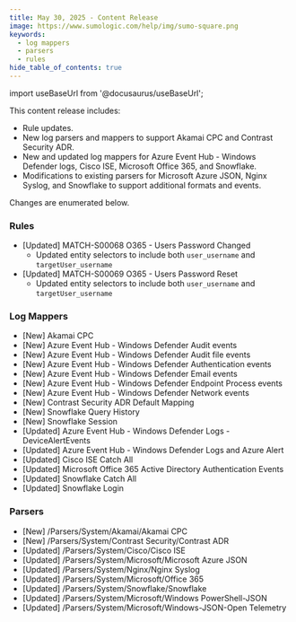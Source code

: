 ```yaml
---
title: May 30, 2025 - Content Release
image: https://www.sumologic.com/help/img/sumo-square.png
keywords:
  - log mappers
  - parsers
  - rules
hide_table_of_contents: true    
---
```


import useBaseUrl from '@docusaurus/useBaseUrl';

This content release includes:
- Rule updates.
- New log parsers and mappers to support Akamai CPC and Contrast Security ADR.
- New and updated log mappers for Azure Event Hub - Windows Defender logs, Cisco ISE, Microsoft Office 365, and Snowflake.
- Modifications to existing parsers for Microsoft Azure JSON, Nginx Syslog, and Snowflake to support additional formats and events.

Changes are enumerated below.

### Rules
- [Updated] MATCH-S00068 O365 - Users Password Changed
    - Updated entity selectors to include both `user_username` and `targetUser_username`
- [Updated] MATCH-S00069 O365 - Users Password Reset
    - Updated entity selectors to include both `user_username` and `targetUser_username`

### Log Mappers
- [New] Akamai CPC
- [New] Azure Event Hub - Windows Defender Audit events
- [New] Azure Event Hub - Windows Defender Audit file events
- [New] Azure Event Hub - Windows Defender Authentication events
- [New] Azure Event Hub - Windows Defender Email events
- [New] Azure Event Hub - Windows Defender Endpoint Process events
- [New] Azure Event Hub - Windows Defender Network events
- [New] Contrast Security ADR Default Mapping
- [New] Snowflake Query History
- [New] Snowflake Session
- [Updated] Azure Event Hub - Windows Defender Logs - DeviceAlertEvents
- [Updated] Azure Event Hub - Windows Defender Logs and Azure Alert
- [Updated] Cisco ISE Catch All
- [Updated] Microsoft Office 365 Active Directory Authentication Events
- [Updated] Snowflake Catch All
- [Updated] Snowflake Login

### Parsers
- [New] /Parsers/System/Akamai/Akamai CPC
- [New] /Parsers/System/Contrast Security/Contrast ADR
- [Updated] /Parsers/System/Cisco/Cisco ISE
- [Updated] /Parsers/System/Microsoft/Microsoft Azure JSON
- [Updated] /Parsers/System/Nginx/Nginx Syslog
- [Updated] /Parsers/System/Microsoft/Office 365
- [Updated] /Parsers/System/Snowflake/Snowflake
- [Updated] /Parsers/System/Microsoft/Windows PowerShell-JSON
- [Updated] /Parsers/System/Microsoft/Windows-JSON-Open Telemetry